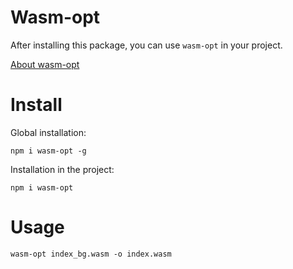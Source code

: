 # Wasm-opt

After installing this package, you can use `wasm-opt` in your project.

[About wasm-opt](https://rustwasm.github.io/docs/wasm-bindgen/examples/add.html)

# Install
Global installation:

```
npm i wasm-opt -g
```

Installation in the project:

```
npm i wasm-opt
```

# Usage

```
wasm-opt index_bg.wasm -o index.wasm
```
